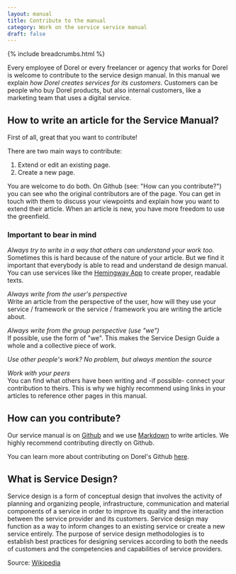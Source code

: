 ```yaml
---
layout: manual
title: Contribute to the manual
category: Work on the service service manual
draft: false
---
```


{% include breadcrumbs.html %}

Every employee of Dorel or every freelancer or agency that works for Dorel is welcome to contribute to the service design manual. In this manual we explain _how Dorel creates services for its customers_. Customers can be people who buy Dorel products, but also internal customers, like a marketing team that uses a digital service.

## How to write an article for the Service Manual?

First of all, great that you want to contribute!

There are two main ways to contribute:

1. Extend or edit an existing page.
2. Create a new page.

You are welcome to do both. On Github (see: "How can you contribute?") you can see who the original contributors are of the page. You can get in touch with them to discuss your viewpoints and explain how you want to extend their article. When an article is new, you have more freedom to use the greenfield.

### Important to bear in mind

*Always try to write in a way that others can understand your work too.*  
Sometimes this is hard because of the nature of your article. But we find it important that everybody is able to read and understand de design manual. You can use services like the [Hemingway App](http://www.hemingwayapp.com/) to create proper, readable texts.

*Always write from the user's perspective*  
Write an article from the perspective of the user, how will they use your service / framework or the service / framework you are writing the article about.

*Always write from the group perspective (use "we")*  
If possible, use the form of "we". This makes the Service Design Guide a whole and a collective piece of work.

*Use other people's work? No problem, but always mention the source*

*Work with your peers*  
You can find what others have been writing and -if possible- connect your contribution to theirs. This is why we highly recommend using links in your articles to reference other pages in this manual.

## How can you contribute?

Our service manual is on [Github](https://github.com/dorel/dorel.github.io) and we use [Markdown](https://en.wikipedia.org/wiki/Markdown) to write articles. We highly recommend contributing directly on Github.

You can learn more about contributing on Dorel's Github [here](/service-manual/make-software/maintaining-version-control-in-coding.html).

## What is Service Design?

Service design is a form of conceptual design that involves the activity of planning and organizing people, infrastructure, communication and material components of a service in order to improve its quality and the interaction between the service provider and its customers. Service design may function as a way to inform changes to an existing service or create a new service entirely. The purpose of service design methodologies is to establish best practices for designing services according to both the needs of customers and the competencies and capabilities of service providers.

Source: [Wikipedia](https://en.wikipedia.org/wiki/Service_design)
